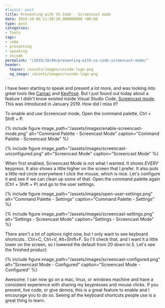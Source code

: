 ```yaml
---
#layout: post
title: Presenting with VS Code - Screencast mode
date: 2019-10-06 11:58:28.000000000 +00:00
type: post
categories:
- Tools
tags:
- code
- presenting
- speaking
- vscode
permalink: "/2019/10/06/presenting-with-vs-code-screencast-mode/"
header:
  teaser: /assets/images/vscode-logo.png
  og_image: /assets/images/vscode-logo.png
---
```


I have been starting to speak and present a lot more, and was looking into great tools like [Carnac](http://carnackeys.com/) and [KeyPosé](https://github.com/AxDSan/KeyPose). But I just found out today about a feature I didn't know existed inside Visual Studio Code, [Screencast mode](https://code.visualstudio.com/updates/v1_31#_screencast-mode). This was introduced in January 2019. How did I miss it?

To enable and use Screencast mode, Open the command palette, Ctrl + Shift + P.

{% include figure image_path="/assets/images/enable-screencast-mode.png" alt="Command Palette - Screencast Mode" caption="Command Palette - Screencast Mode" %}

{% include figure image_path="/assets/images/screencast-unconfigured.png" alt="Screencast Mode" caption="Screencast Mode" %}

When first enabled, Screencast Mode is not what I wanted. It shows _EVERY_ keypress. It also shows a little higher on the screen that I prefer. It also puts a little red circle everywhere I click the mouse, which is nice. Let's configure it and see if we can clean up some of that. Open the command palette again (Ctrl + Shift + P) and go to the user settings.

{% include figure image_path="/assets/images/open-user-settings.png" alt="Command Palette - Settings" caption="Command Palette - Settings" %}

{% include figure image_path="/assets/images/screencast-settings.png" alt="Settings - Screencast Mode" caption="Settings - Screencast Mode" %}

There aren't a lot of options right now, but I only want to see keyboard shortcuts.. Ctrl+C, Ctrl+V, Alt+Shift+F. So I'll check that, and I want it a little lower on the screen, so I lowered the default from 20 down to 5. Let's see the finished product:

{% include figure image_path="/assets/images/screencast-configured.png" alt="Screencast Mode - Configured" caption="Screencast Mode - Configured" %}

Awesome. I can now go on a mac, linux, or windows machine and have a consistent experience with sharing my keypresses and mouse clicks. If you present, live code, or give demos, this is a great feature to enable and I encourage you to do so. Seeing all the keyboard shortcuts people use is a great thing to learn.
